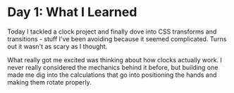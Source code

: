 # Day 1: What I Learned

Today I tackled a clock project and finally dove into CSS transforms and transitions - stuff I've been avoiding because it seemed complicated.
Turns out it wasn't as scary as I thought.

What really got me excited was thinking about how clocks actually work. I never really considered the mechanics behind it before, but building one made me dig into the calculations that go into positioning the hands and making them rotate properly. 
